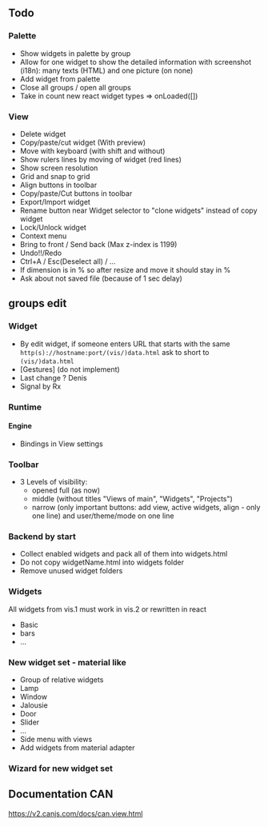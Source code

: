 ## Todo

### Palette
- Show widgets in palette by group
- Allow for one widget to show the detailed information with screenshot (i18n): many texts (HTML) and one picture (on none)
- Add widget from palette
- Close all groups / open all groups
- Take in count new react widget types => onLoaded([])

### View
- Delete widget
- Copy/paste/cut widget (With preview)
- Move with keyboard (with shift and without)
- Show rulers lines by moving of widget (red lines)
- Show screen resolution
- Grid and snap to grid
- Align buttons in toolbar
- Copy/paste/Cut buttons in toolbar
- Export/Import widget
- Rename button near Widget selector to "clone widgets" instead of copy widget
- Lock/Unlock widget
- Context menu
- Bring to front / Send back (Max z-index is 1199)
- Undo!!/Redo
- Ctrl+A / Esc(Deselect all) / ...
- If dimension is in % so after resize and move it should stay in %
- Ask about not saved file (because of 1 sec delay)

## groups edit


### Widget
- By edit widget, if someone enters URL that starts with the same `http(s)://hostname:port/(vis/)data.html` ask to short to `(vis/)data.html`
- [Gestures] (do not implement)
- Last change ? Denis
- Signal by Rx

### Runtime
#### Engine
- Bindings in View settings

### Toolbar
- 3 Levels of visibility:
    - opened full (as now)
    - middle (without titles "Views of main", "Widgets", "Projects")
    - narrow (only important buttons: add view, active widgets, align - only one line) and user/theme/mode on one line

### Backend by start
- Collect enabled widgets and pack all of them into widgets.html
- Do not copy widgetName.html into widgets folder
- Remove unused widget folders

### Widgets
All widgets from vis.1 must work in vis.2 or rewritten in react
- Basic
- bars
- ...

### New widget set - material like
- Group of relative widgets
- Lamp
- Window
- Jalousie
- Door
- Slider
- ...
- Side menu with views
- Add widgets from material adapter

### Wizard for new widget set


## Documentation CAN
https://v2.canjs.com/docs/can.view.html